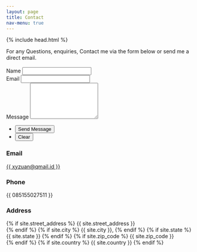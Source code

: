 ```yaml
---
layout: page
title: Contact
nav-menu: true
---
```


{% include head.html %}

<!-- Contact -->
<section id="contact">
  <div class="inner">
    <section>
    For any Questions, enquiries, Contact me via the form below or send me a direct email.<br/><br/>
      <form action="https://formspree.io/{{ site.email }}" method="POST">
        <div class="field half first">
          <label for="name">Name</label>
          <input type="text" name="name" id="name" />
        </div>
        <div class="field half">
          <label for="email">Email</label>
          <input type="text" name="_replyto" id="email" />
        </div>
        <div class="field">
          <label for="message">Message</label>
          <textarea name="message" id="message" rows="6"></textarea>
        </div>
        <ul class="actions">
          <li><input type="submit" value="Send Message" class="special" /></li>
          <li><input type="reset" value="Clear" /></li>
        </ul>
      </form>
    </section>
    <section class="split">
      <section>
        <div class="contact-method">
          <span class="icon alt fa-envelope"></span>
          <h3>Email</h3>
          <a href="#">{{ xyzuan@qmail.id }}</a>
        </div>
      </section>
      <section>
        <div class="contact-method">
          <span class="icon alt fa-phone"></span>
          <h3>Phone</h3>
          <span>{{ 085155027511 }}</span>
        </div>
      </section>
      <section>
        <div class="contact-method">
          <span class="icon alt fa-home"></span>
          <h3>Address</h3>
          <span>
            {% if site.street_address %}
            {{ site.street_address }}<br />
            {% endif %} {% if site.city %}
            {{ site.city }}, {% endif %} {% if site.state %}
            {{ site.state }}
            {% endif %} {% if site.zip_code %}
            {{ site.zip_code }}<br />
            {% endif %} {% if site.country %}
            {{ site.country }}
            {% endif %}
          </span>
        </div>
      </section>
    </section>

  </div>
</section>
